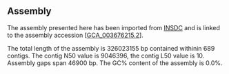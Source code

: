 **Assembly**
--------

The assembly presented here has been imported from [INSDC](http://www.insdc.org) and is linked to the assembly accession [[GCA\_003676215.2](http://www.ebi.ac.uk/ena/data/view/GCA_003676215.2)].

The total length of the assembly is 326023155 bp contained withinin 689 contigs.
The contig N50 value is 9046396, the contig L50 value is 10.
Assembly gaps span 46900 bp. The GC% content of the assembly is 0.0%.
